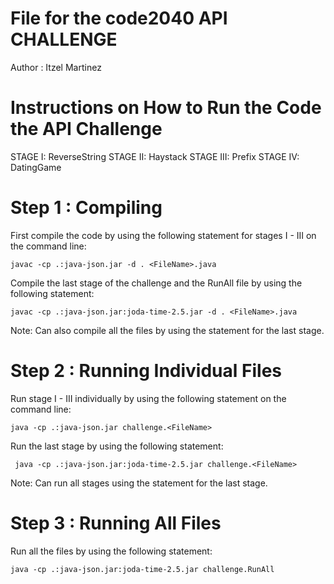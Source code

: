 File for the code2040 API CHALLENGE
===================================
Author : Itzel Martinez

Instructions on How to Run the Code the API Challenge 
===================================================================

STAGE I: ReverseString
STAGE II: Haystack
STAGE III: Prefix
STAGE IV: DatingGame

Step 1 : Compiling
======

First compile the code by using the following statement for
stages I - III on the command line: 

	javac -cp .:java-json.jar -d . <FileName>.java

Compile the last stage of the challenge and the RunAll file by using the following statement:

	javac -cp .:java-json.jar:joda-time-2.5.jar -d . <FileName>.java 

Note: Can also compile all the files by using the statement for the last stage.


Step 2 : Running Individual Files
======

Run stage I - III individually by using the following statement on the command line:

	java -cp .:java-json.jar challenge.<FileName>

Run the last stage by using the following statement:
 
 	 java -cp .:java-json.jar:joda-time-2.5.jar challenge.<FileName>

Note: Can run all stages using the statement for the last stage.

 
Step 3 : Running All Files
========

Run all the files by using the following statement:

	java -cp .:java-json.jar:joda-time-2.5.jar challenge.RunAll



